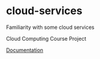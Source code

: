 # cloud-services
 <p>Familiarity with some cloud services</p>
 <p>Cloud Computing Course Project</p>
<p><a href="https://github.com/amirmohammadraei/cloud-services/blob/main/project%20description/Document.pdf">Documentation</a></p>
